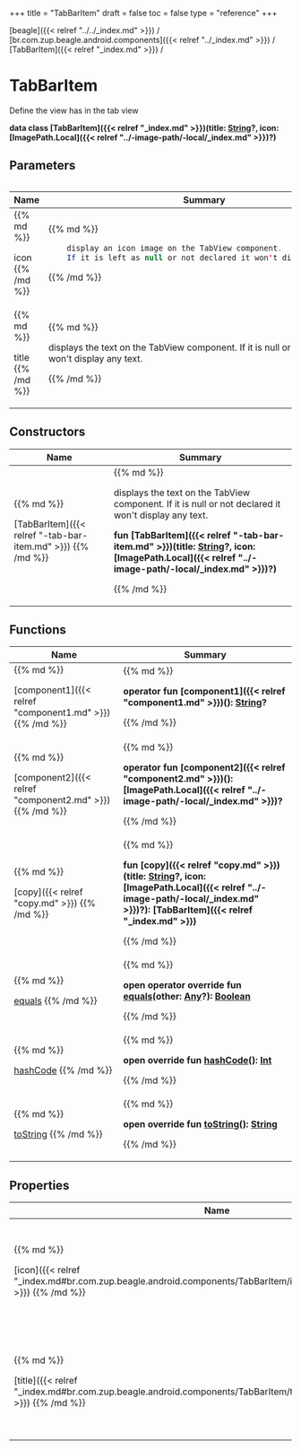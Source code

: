 +++
title = "TabBarItem"
draft = false
toc = false
type = "reference"
+++

[beagle]({{< relref "../../_index.md" >}}) / [br.com.zup.beagle.android.components]({{< relref "../_index.md" >}}) / [TabBarItem]({{< relref "_index.md" >}}) / 



# TabBarItem  
  

Define the view has in the tab view

<b>data class [TabBarItem]({{< relref "_index.md" >}})(**title**: [String](https://kotlinlang.org/api/latest/jvm/stdlib/kotlin/-string/index.html)?, **icon**: [ImagePath.Local]({{< relref "../-image-path/-local/_index.md" >}})?)</b>   


## Parameters  
<table>
  
  
<table>
  
<thead>
<tr>
<th>
Name  
</th>
<th>
Summary  
</th>
  
</tr>
</thead>
<tbody>
<tr>
<td>
{{% md %}}

icon
{{% /md %}}
</td>
<td>
{{% md %}}



```java
    display an icon image on the TabView component.
    If it is left as null or not declared it won't display any icon.
```



{{% /md %}}
</td>
</tr>

<tr>
<td>
{{% md %}}

title
{{% /md %}}
</td>
<td>
{{% md %}}



displays the text on the TabView component. If it is null or not declared it won't display any text.


{{% /md %}}
</td>
</tr>

</tbody>
</table>
  
</table>


## Constructors  
<table>
  
<thead>
<tr>
<th>
Name  
</th>
<th>
Summary  
</th>
  
</tr>
</thead>
<tbody>
<tr>
<td>
{{% md %}}

[TabBarItem]({{< relref "-tab-bar-item.md" >}})
{{% /md %}}
</td>
<td>
{{% md %}}

  

displays the text on the TabView component. If it is null or not declared it won't display any text.

<b>fun [TabBarItem]({{< relref "-tab-bar-item.md" >}})(title: [String](https://kotlinlang.org/api/latest/jvm/stdlib/kotlin/-string/index.html)?, icon: [ImagePath.Local]({{< relref "../-image-path/-local/_index.md" >}})?)</b>   

{{% /md %}}
</td>
</tr>

</tbody>
</table>


## Functions  
<table>
  
<thead>
<tr>
<th>
Name  
</th>
<th>
Summary  
</th>
  
</tr>
</thead>
<tbody>
<tr>
<td>
{{% md %}}

[component1]({{< relref "component1.md" >}})
{{% /md %}}
</td>
<td>
{{% md %}}

  
<b>operator fun [component1]({{< relref "component1.md" >}})(): [String](https://kotlinlang.org/api/latest/jvm/stdlib/kotlin/-string/index.html)?</b>  



{{% /md %}}
</td>
</tr>

<tr>
<td>
{{% md %}}

[component2]({{< relref "component2.md" >}})
{{% /md %}}
</td>
<td>
{{% md %}}

  
<b>operator fun [component2]({{< relref "component2.md" >}})(): [ImagePath.Local]({{< relref "../-image-path/-local/_index.md" >}})?</b>  



{{% /md %}}
</td>
</tr>

<tr>
<td>
{{% md %}}

[copy]({{< relref "copy.md" >}})
{{% /md %}}
</td>
<td>
{{% md %}}

  
<b>fun [copy]({{< relref "copy.md" >}})(title: [String](https://kotlinlang.org/api/latest/jvm/stdlib/kotlin/-string/index.html)?, icon: [ImagePath.Local]({{< relref "../-image-path/-local/_index.md" >}})?): [TabBarItem]({{< relref "_index.md" >}})</b>  



{{% /md %}}
</td>
</tr>

<tr>
<td>
{{% md %}}

[equals](https://kotlinlang.org/api/latest/jvm/stdlib/kotlin/-any/equals.html)
{{% /md %}}
</td>
<td>
{{% md %}}

  
<b>open operator override fun [equals](https://kotlinlang.org/api/latest/jvm/stdlib/kotlin/-any/equals.html)(other: [Any](https://kotlinlang.org/api/latest/jvm/stdlib/kotlin/-any/index.html)?): [Boolean](https://kotlinlang.org/api/latest/jvm/stdlib/kotlin/-boolean/index.html)</b>  



{{% /md %}}
</td>
</tr>

<tr>
<td>
{{% md %}}

[hashCode](https://kotlinlang.org/api/latest/jvm/stdlib/kotlin/-any/hash-code.html)
{{% /md %}}
</td>
<td>
{{% md %}}

  
<b>open override fun [hashCode](https://kotlinlang.org/api/latest/jvm/stdlib/kotlin/-any/hash-code.html)(): [Int](https://kotlinlang.org/api/latest/jvm/stdlib/kotlin/-int/index.html)</b>  



{{% /md %}}
</td>
</tr>

<tr>
<td>
{{% md %}}

[toString](https://kotlinlang.org/api/latest/jvm/stdlib/kotlin/-any/to-string.html)
{{% /md %}}
</td>
<td>
{{% md %}}

  
<b>open override fun [toString](https://kotlinlang.org/api/latest/jvm/stdlib/kotlin/-any/to-string.html)(): [String](https://kotlinlang.org/api/latest/jvm/stdlib/kotlin/-string/index.html)</b>  



{{% /md %}}
</td>
</tr>

</tbody>
</table>


## Properties  
<table>
  
<thead>
<tr>
<th>
Name  
</th>
<th>
Summary  
</th>
  
</tr>
</thead>
<tbody>
<tr>
<td>
{{% md %}}

[icon]({{< relref "_index.md#br.com.zup.beagle.android.components/TabBarItem/icon/#/PointingToDeclaration/" >}})
{{% /md %}}
</td>
<td>
{{% md %}}

  

```java
    display an icon image on the TabView component.
    If it is left as null or not declared it won't display any icon.
```


<b>val [icon]({{< relref "_index.md#br.com.zup.beagle.android.components/TabBarItem/icon/#/PointingToDeclaration/" >}}): [ImagePath.Local]({{< relref "../-image-path/-local/_index.md" >}})?</b>   

{{% /md %}}
</td>
</tr>

<tr>
<td>
{{% md %}}

[title]({{< relref "_index.md#br.com.zup.beagle.android.components/TabBarItem/title/#/PointingToDeclaration/" >}})
{{% /md %}}
</td>
<td>
{{% md %}}

  

displays the text on the TabView component. If it is null or not declared it won't display any text.

<b>val [title]({{< relref "_index.md#br.com.zup.beagle.android.components/TabBarItem/title/#/PointingToDeclaration/" >}}): [String](https://kotlinlang.org/api/latest/jvm/stdlib/kotlin/-string/index.html)?</b>   

{{% /md %}}
</td>
</tr>

</tbody>
</table>

